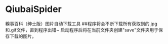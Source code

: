 # QiubaiSpider
糗事百科（绅士版）图片自动下载工具
##程序将会不断下载所有获取到的.jpg和.gif文件，直到程序出错~
启动程序后将在当前文件夹创建"save"文件夹用于保存下载的图片。

